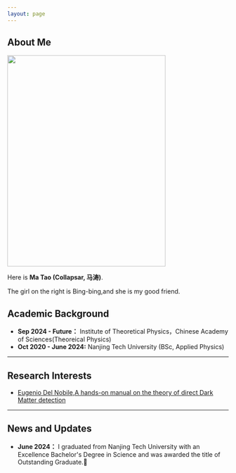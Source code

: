 ```yaml
---
layout: page
---
```


## About Me

 <img src="https://collapsar0615.github.io/images/wangbb.jpg" class="floatpic" width="360" height="480">

Here is **Ma Tao (Collapsar, 马涛)**.

The girl on the right is Bing-bing,and she is my good friend.





## Academic Background

- **Sep 2024 - Future：** Institute of Theoretical Physics，Chinese Academy of Sciences(Theoreical Physics)
- **Oct 2020 - June 2024:** Nanjing Tech University (BSc, Applied Physics)


---

## Research Interests


- [Eugenio Del Nobile,A hands-on manual on the theory
of direct Dark Matter detection](https://collapsar0615.github.io/mypaper/literature/2104.12785.pdf )



---

## News and Updates


- **June 2024：** I graduated from Nanjing Tech University with an Excellence Bachelor's Degree in Science and was awarded the title of Outstanding Graduate.🎉



